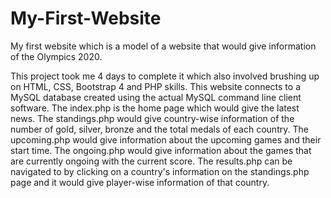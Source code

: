 # My-First-Website
My first website which is a model of a website that would give information of the Olympics 2020.

This project took me 4 days to complete it which also involved brushing up on HTML, CSS, Bootstrap 4 and PHP skills.
This website connects to a MySQL database created using the actual MySQL command line client software.
The index.php is the home page which would give the latest news.
The standings.php would give country-wise information of the number of gold, silver, bronze and the total medals of each country.
The upcoming.php would give information about the upcoming games and their start time.
The ongoing.php would give information about the games that are currently ongoing with the current score.
The results.php can be navigated to by clicking on a country's information on the standings.php page and it would give player-wise
information of that country.
